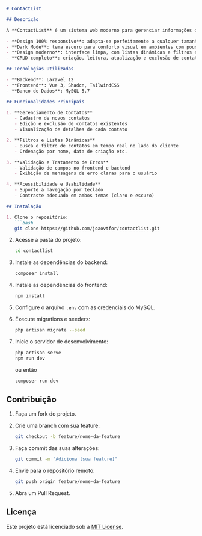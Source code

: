 ````markdown
# ContactList

## Descrição

A **ContactList** é um sistema web moderno para gerenciar informações de contatos de forma prática e eficiente. Desenvolvido com as últimas tecnologias do mercado, o projeto oferece:

- **Design 100% responsivo**: adapta-se perfeitamente a qualquer tamanho de tela.  
- **Dark Mode**: tema escuro para conforto visual em ambientes com pouca luz.  
- **Design moderno**: interface limpa, com listas dinâmicas e filtros em tempo real no client‑side.  
- **CRUD completo**: criação, leitura, atualização e exclusão de contatos, com validação de inputs e tratamento de erros robusto.

## Tecnologias Utilizadas

- **Backend**: Laravel 12  
- **Frontend**: Vue 3, Shadcn, TailwindCSS  
- **Banco de Dados**: MySQL 5.7  

## Funcionalidades Principais

1. **Gerenciamento de Contatos**  
   - Cadastro de novos contatos  
   - Edição e exclusão de contatos existentes  
   - Visualização de detalhes de cada contato  

2. **Filtros e Listas Dinâmicas**  
   - Busca e filtro de contatos em tempo real no lado do cliente  
   - Ordenação por nome, data de criação etc.  

3. **Validação e Tratamento de Erros**  
   - Validação de campos no frontend e backend  
   - Exibição de mensagens de erro claras para o usuário  

4. **Acessibilidade e Usabilidade**  
   - Suporte a navegação por teclado  
   - Contraste adequado em ambos temas (claro e escuro)  

## Instalação

1. Clone o repositório:  
   ```bash
   git clone https://github.com/joaovtfor/contactlist.git
````

2. Acesse a pasta do projeto:

   ```bash
   cd contactlist
   ```
3. Instale as dependências do backend:

   ```bash
   composer install
   ```
4. Instale as dependências do frontend:

   ```bash
   npm install
   ```
5. Configure o arquivo `.env` com as credenciais do MySQL.
6. Execute migrations e seeders:

   ```bash
   php artisan migrate --seed
   ```
7. Inicie o servidor de desenvolvimento:

   ```bash
   php artisan serve
   npm run dev
   ```
   ou então

   ```bash
   composer run dev
   ```

## Contribuição

1. Faça um fork do projeto.
2. Crie uma branch com sua feature:

   ```bash
   git checkout -b feature/nome-da-feature
   ```
3. Faça commit das suas alterações:

   ```bash
   git commit -m "Adiciona [sua feature]"
   ```
4. Envie para o repositório remoto:

   ```bash
   git push origin feature/nome-da-feature
   ```
5. Abra um Pull Request.

## Licença

Este projeto está licenciado sob a [MIT License](LICENSE).

```
```
